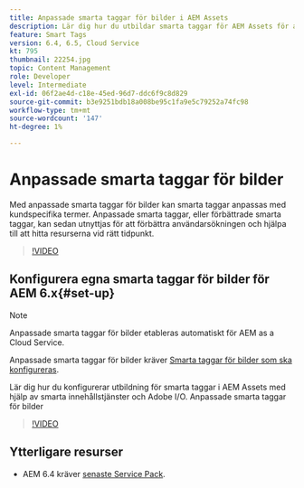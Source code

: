 ```yaml
---
title: Anpassade smarta taggar för bilder i AEM Assets
description: Lär dig hur du utbildar smarta taggar för AEM Assets för att använda anpassade termer på resurser.
feature: Smart Tags
version: 6.4, 6.5, Cloud Service
kt: 795
thumbnail: 22254.jpg
topic: Content Management
role: Developer
level: Intermediate
exl-id: 06f2ae4d-c18e-45ed-96d7-ddc6f9c8d829
source-git-commit: b3e9251bdb18a008be95c1fa9e5c79252a74fc98
workflow-type: tm+mt
source-wordcount: '147'
ht-degree: 1%

---
```


# Anpassade smarta taggar för bilder

Med anpassade smarta taggar för bilder kan smarta taggar anpassas med kundspecifika termer.
Anpassade smarta taggar, eller förbättrade smarta taggar, kan sedan utnyttjas för att förbättra användarsökningen och hjälpa till att hitta resurserna vid rätt tidpunkt.

>[!VIDEO](https://video.tv.adobe.com/v/22254?quality=12&learn=on)

## Konfigurera egna smarta taggar för bilder för AEM 6.x{#set-up}

>[!NOTE]
> Anpassade smarta taggar för bilder etableras automatiskt för AEM as a Cloud Service.

Anpassade smarta taggar för bilder kräver [Smarta taggar för bilder som ska konfigureras](./image-smart-tags.md#set-up).

Lär dig hur du konfigurerar utbildning för smarta taggar i AEM Assets med hjälp av smarta innehållstjänster och Adobe I/O. Anpassade smarta taggar för bilder

>[!VIDEO](https://video.tv.adobe.com/v/23405?quality=12&learn=on)

## Ytterligare resurser

* AEM 6.4 kräver [senaste Service Pack](https://experienceleague.adobe.com/docs/experience-manager-release-information/aem-release-updates/aem-releases-updates.html#aem-64).
